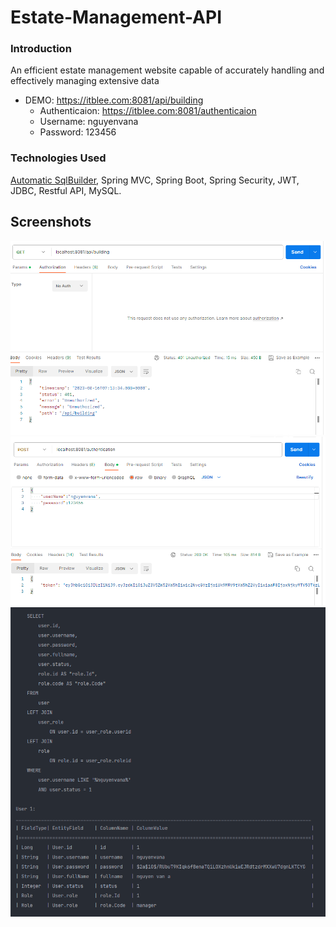 # Estate-Management-API

### Introduction
An efficient estate management website capable of accurately handling and effectively managing extensive data
* DEMO: https://itblee.com:8081/api/building
    - Authenticaion: https://itblee.com:8081/authenticaion
    - Username: nguyenvana
    - Password: 123456

### Technologies Used
[Automatic SqlBuilder](https://github.com/ItBlee/SqlBuilder), Spring MVC, Spring Boot, Spring Security, JWT, JDBC, Restful API, MySQL.

## Screenshots

![Alt text](screenshots/1.PNG?raw=true)
![Alt text](screenshots/2.PNG?raw=true)
![Alt text](screenshots/3.PNG?raw=true)